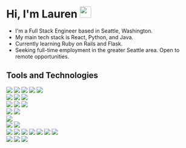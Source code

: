 # Hi, I'm Lauren <img src="https://raw.githubusercontent.com/iampavangandhi/iampavangandhi/master/gifs/Hi.gif" width="30px" />

- I'm a Full Stack Engineer based in Seattle, Washington. 
- My main tech stack is React, Python, and Java. 
- Currently learning Ruby on Rails and Flask.
- Seeking full-time employment in the greater Seattle area. Open to remote opportunities.

## Tools and Technologies
![](https://img.shields.io/badge/Lang-Java-informational?style=plastic&logo=Java&logoColor=white&color=f72585) ![](https://img.shields.io/badge/Lang-Python-informational?style=plastic&logo=Python&logoColor=white&color=f72585) ![](https://img.shields.io/badge/Lang-JavaScript-informational?style=plastic&logo=JavaScript&logoColor=white&color=f72585) ![](https://img.shields.io/badge/Lang-CSS-informational?style=plastic&logo=CSS%20Wizardry&logoColor=white&color=f72585) ![](https://img.shields.io/badge/Lang-HTML5-informational?style=plastic&logo=HTML5&logoColor=white&color=f72585)
<br /> 
![](https://img.shields.io/badge/Lib-React-informational?style=plastic&logo=React&logoColor=white&color=b5179e) ![](https://img.shields.io/badge/Lib-Material%20UI-informational?style=plastic&logo=Material%20UI&logoColor=white&color=b5179e) ![](https://img.shields.io/badge/Lib-Ant%20Design-informational?style=plastic&logo=Ant%20Design&logoColor=white&color=b5179e) 
<br />
![](https://img.shields.io/badge/FW-Redux-informational?style=plastic&logo=Redux&logoColor=white&color=7209b7) ![](https://img.shields.io/badge/FW-Spring-informational?style=plastic&logo=Spring&logoColor=white&color=7209b7) ![](https://img.shields.io/badge/FW-LESS-informational?style=plastic&logo=less&logoColor=white&color=7209b7) 
<br />
![](https://img.shields.io/badge/Test-Cypress-informational?style=plastic&logo=Cypress&logoColor=white&color=3a0ca3) ![](https://img.shields.io/badge/Test-React%20Testing%20Library-informational?style=plastic&logo=React&logoColor=white&color=3a0ca3)
<br />
![](https://img.shields.io/badge/DB-PostgreSQL-informational?style=plastic&logo=PostgreSQL&logoColor=white&color=3f37c9) 
<br />
![](https://img.shields.io/badge/Editor-IntelliJ%20IDEA-informational?style=plastic&logo=IntelliJ%20IDEA&logoColor=white&color=4361ee) ![](https://img.shields.io/badge/Editor-VS%20Code-informational?style=plastic&logo=Visual%20Studio%20Code&logoColor=white&color=4361ee) 
<br />
![](https://img.shields.io/badge/Tool-Git-informational?style=plastic&logo=Git&logoColor=white&color=4361ee) ![](https://img.shields.io/badge/Tool-GitHub-informational?style=plastic&logo=GitHub&logoColor=white&color=4361ee) ![](https://img.shields.io/badge/Tool-Postman-informational?style=plastic&logo=Postman&logoColor=white&color=4361ee) ![](https://img.shields.io/badge/Tool-Vercel-informational?style=plastic&logo=Vercel&logoColor=white&color=4361ee) ![](https://img.shields.io/badge/Tool-Netlify-informational?style=plastic&logo=Netlify&logoColor=white&color=4361ee) ![](https://img.shields.io/badge/Tool-Heroku-informational?style=plastic&logo=Heroku&logoColor=white&color=4361ee) ![](https://img.shields.io/badge/Tool-AWS%20Amplify-informational?style=plastic&logo=Amazon%20Web%20Services&logoColor=white&color=4361ee) 
<br />
![](https://img.shields.io/badge/SD-RESTful%20APIs-informational?style=plastic&logo=none&logoColor=white&color=4895ef) ![](https://img.shields.io/badge/SD-AGILE%20Development-informational?style=plastic&logo=none&logoColor=white&color=4895ef) ![](https://img.shields.io/badge/SD-Object%20Oriented%20Programming-informational?style=plastic&logo=none&logoColor=white&color=4895ef)
